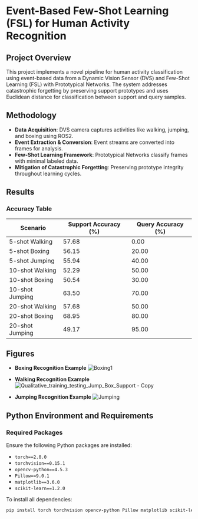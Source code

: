 # Event-Based Few-Shot Learning (FSL) for Human Activity Recognition

## Project Overview
This project implements a novel pipeline for human activity classification using event-based data from a Dynamic Vision Sensor (DVS) and Few-Shot Learning (FSL) with Prototypical Networks. The system addresses catastrophic forgetting by preserving support prototypes and uses Euclidean distance for classification between support and query samples.

## Methodology
- **Data Acquisition**: DVS camera captures activities like walking, jumping, and boxing using ROS2.
- **Event Extraction & Conversion**: Event streams are converted into frames for analysis.
- **Few-Shot Learning Framework**: Prototypical Networks classify frames with minimal labeled data.
- **Mitigation of Catastrophic Forgetting**: Preserving prototype integrity throughout learning cycles.

## Results
### Accuracy Table
| Scenario                | Support Accuracy (%) | Query Accuracy (%) |
|-------------------------|----------------------|--------------------|
| 5-shot Walking           | 57.68                | 0.00               |
| 5-shot Boxing            | 56.15                | 20.00              |
| 5-shot Jumping           | 55.94                | 40.00              |
| 10-shot Walking          | 52.29                | 50.00              |
| 10-shot Boxing           | 50.54                | 30.00              |
| 10-shot Jumping          | 63.50                | 70.00              |
| 20-shot Walking          | 57.68                | 50.00              |
| 20-shot Boxing           | 68.95                | 80.00              |
| 20-shot Jumping          | 49.17                | 95.00              |

## Figures
- **Boxing Recognition Example**
  ![Boxing1](https://github.com/user-attachments/assets/8bc394fa-1613-42e4-8d69-cde1673fb8b7)

- **Walking Recognition Example**
![Qualitative_training_testing_Jump_Box_Support - Copy](https://github.com/user-attachments/assets/80a90f74-9d40-4356-8801-e570f98ae0e8)

- **Jumping Recognition Example**
![Jumping](https://github.com/user-attachments/assets/db31477e-d86c-4255-9252-4c2b47d0ff24)

## Python Environment and Requirements
### Required Packages
Ensure the following Python packages are installed:
- `torch==2.0.0`
- `torchvision==0.15.1`
- `opencv-python==4.5.3`
- `Pillow==9.0.1`
- `matplotlib==3.6.0`
- `scikit-learn==1.2.0`

To install all dependencies:
```bash
pip install torch torchvision opencv-python Pillow matplotlib scikit-learn
